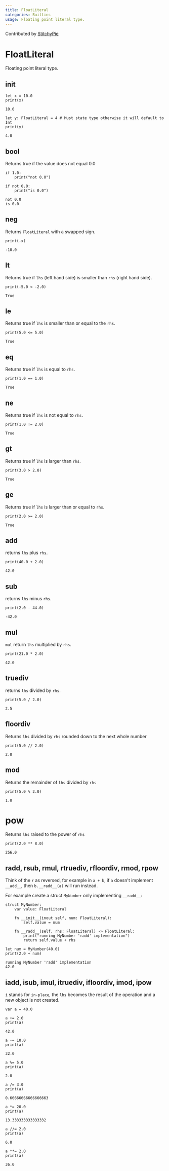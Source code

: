 ```yaml
---
title: FloatLiteral
categories: Builtins
usage: Floating point literal type.
---
```


Contributed by [StitchyPie](https://github.com/StitchyPie)

# FloatLiteral
Floating point literal type.

## init


```mojo :no-line-numbers 
let x = 10.0
print(x)
```

    10.0



```mojo :no-line-numbers 
let y: FloatLiteral = 4 # Must state type otherwise it will default to Int
print(y)
```

    4.0


## bool

Returns true if the value does not equal 0.0


```mojo :no-line-numbers 
if 1.0:
    print("not 0.0")

if not 0.0:
    print("is 0.0")
```

    not 0.0
    is 0.0


## neg

Returns `FloatLiteral` with a swapped sign.


```mojo :no-line-numbers 
print(-x)
```

    -10.0


## lt

Returns true if `lhs` (left hand side) is smaller than `rhs` (right hand side).


```mojo :no-line-numbers 
print(-5.0 < -2.0)
```

    True


## le

Returns true if `lhs` is smaller than or equal to the `rhs`.


```mojo :no-line-numbers 
print(5.0 <= 5.0)
```

    True


## eq

Returns true if `lhs` is equal to `rhs`.


```mojo :no-line-numbers 
print(1.0 == 1.0)
```

    True


## ne

Returns true if `lhs` is not equal to `rhs`.


```mojo :no-line-numbers 
print(1.0 != 2.0)
```

    True


## gt

Returns true if `lhs` is larger than `rhs`.


```mojo :no-line-numbers 
print(3.0 > 2.0)
```

    True


## ge

Returns true if `lhs` is larger than or equal to `rhs`.


```mojo :no-line-numbers 
print(2.0 >= 2.0)
```

    True


## add

returns `lhs` plus `rhs`.


```mojo :no-line-numbers 
print(40.0 + 2.0)
```

    42.0


## sub

returns `lhs` minus `rhs`.


```mojo :no-line-numbers 
print(2.0 - 44.0)
```

    -42.0


## mul

`mul` return `lhs` multiplied by `rhs`.


```mojo :no-line-numbers 
print(21.0 * 2.0)
```

    42.0


## truediv

returns `lhs` divided by `rhs`.


```mojo :no-line-numbers 
print(5.0 / 2.0)
```

    2.5


## floordiv

Returns `lhs` divided by `rhs` rounded down to the next whole number


```mojo :no-line-numbers 
print(5.0 // 2.0)
```

    2.0


## mod
Returns the remainder of `lhs` divided by `rhs`


```mojo :no-line-numbers 
print(5.0 % 2.0)
```

    1.0


# pow

Returns `lhs` raised to the power of `rhs`


```mojo :no-line-numbers 
print(2.0 ** 8.0)
```

    256.0


## radd, rsub, rmul, rtruediv, rfloordiv, rmod, rpow
Think of the `r` as reversed, for example in `a + b`, if `a` doesn't implement `__add__`, then `b.__radd__(a)` will run instead.

For example create a struct `MyNumber` only implementing `__radd__`:


```mojo :no-line-numbers 
struct MyNumber:
    var value: FloatLiteral

    fn __init__(inout self, num: FloatLiteral):
        self.value = num

    fn __radd__(self, rhs: FloatLiteral) -> FloatLiteral:
        print("running MyNumber 'radd' implementation")
        return self.value + rhs
```


```mojo :no-line-numbers 
let num = MyNumber(40.0)
print(2.0 + num)
```

    running MyNumber 'radd' implementation
    42.0



## iadd, isub, imul, itruediv, ifloordiv, imod, ipow
`i` stands for `in-place`, the `lhs` becomes the result of the operation and a new object is not created.


```mojo :no-line-numbers 
var a = 40.0

a += 2.0
print(a)
```

    42.0



```mojo :no-line-numbers 
a -= 10.0
print(a)
```

    32.0



```mojo :no-line-numbers 
a %= 5.0
print(a)
```

    2.0



```mojo :no-line-numbers 
a /= 3.0
print(a)
```

    0.66666666666666663



```mojo :no-line-numbers 
a *= 20.0
print(a)
```

    13.333333333333332



```mojo :no-line-numbers 
a //= 2.0
print(a)
```

    6.0



```mojo :no-line-numbers 
a **= 2.0
print(a)
```

    36.0


<CommentService />
